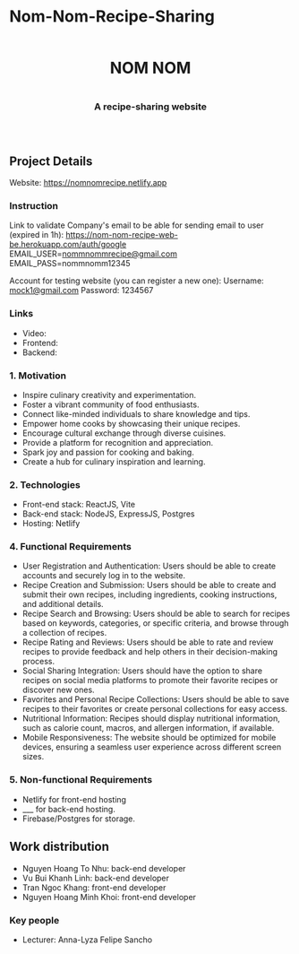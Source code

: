 # Nom-Nom-Recipe-Sharing
<div style="display: flex; justify-content: center; align-items: center; flex-direction: column; text-align: center" align="center">
    <h1 align="center" style="text-align: center">NOM NOM</h1>
    <h3 align="center" style="text-align: center">A recipe-sharing website</h3>
<hr>
</div>

## Project Details

Website: https://nomnomrecipe.netlify.app

### Instruction

Link to validate Company's email to be able for sending email to user (expired in 1h): https://nom-nom-recipe-web-be.herokuapp.com/auth/google
EMAIL_USER=nommnommrecipe@gmail.com
EMAIL_PASS=nommnomm12345

Account for testing website (you can register a new one):
Username: mock1@gmail.com
Password: 1234567

### Links
- Video: </br>
- Frontend:  </br>
- Backend:  </br>


### 1. Motivation
- Inspire culinary creativity and experimentation. </br>
- Foster a vibrant community of food enthusiasts. </br>
- Connect like-minded individuals to share knowledge and tips. </br>
- Empower home cooks by showcasing their unique recipes. </br>
- Encourage cultural exchange through diverse cuisines. </br>
- Provide a platform for recognition and appreciation. </br>
- Spark joy and passion for cooking and baking. </br>
- Create a hub for culinary inspiration and learning. </br>

### 2. Technologies

- Front-end stack: ReactJS, Vite
- Back-end stack: NodeJS, ExpressJS, Postgres
- Hosting: Netlify

### 4. Functional Requirements
- User Registration and Authentication: Users should be able to create accounts and securely log in to the website.
- Recipe Creation and Submission: Users should be able to create and submit their own recipes, including ingredients, cooking instructions, and additional details.
- Recipe Search and Browsing: Users should be able to search for recipes based on keywords, categories, or specific criteria, and browse through a collection of recipes.
- Recipe Rating and Reviews: Users should be able to rate and review recipes to provide feedback and help others in their decision-making process.
- Social Sharing Integration: Users should have the option to share recipes on social media platforms to promote their favorite recipes or discover new ones.
- Favorites and Personal Recipe Collections: Users should be able to save recipes to their favorites or create personal collections for easy access.
- Nutritional Information: Recipes should display nutritional information, such as calorie count, macros, and allergen information, if available.
- Mobile Responsiveness: The website should be optimized for mobile devices, ensuring a seamless user experience across different screen sizes.

### 5. Non-functional Requirements

- Netlify for front-end hosting
- ___ for back-end hosting.
- Firebase/Postgres for storage.

## Work distribution
- Nguyen Hoang To Nhu: back-end developer
- Vu Bui Khanh Linh: back-end developer
- Tran Ngoc Khang: front-end developer 
- Nguyen Hoang Minh Khoi: front-end developer


### Key people

- Lecturer: Anna-Lyza Felipe Sancho
